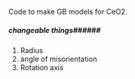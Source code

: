 Code to make GB models for CeO2. 
##### changeable things######
1. Radius
2. angle of misorientation
4. Rotation axis
